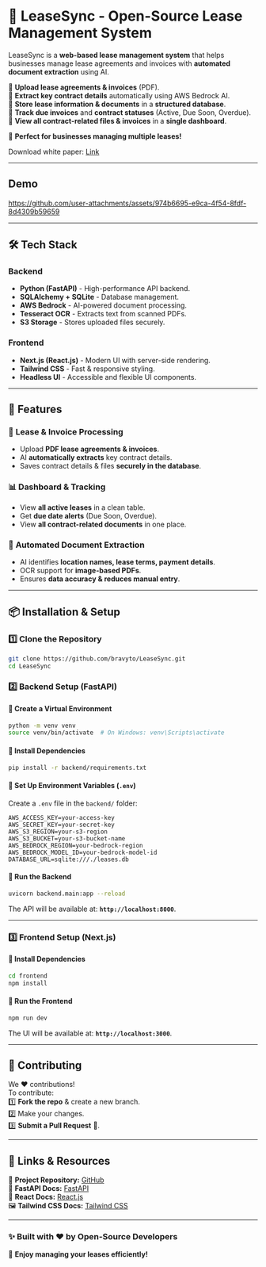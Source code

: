 # 🏢 LeaseSync - Open-Source Lease Management System

LeaseSync is a **web-based lease management system** that helps businesses manage lease agreements and invoices with **automated document extraction** using AI.

🔹 **Upload lease agreements & invoices** (PDF).  
🔹 **Extract key contract details** automatically using AWS Bedrock AI.  
🔹 **Store lease information & documents** in a **structured database**.  
🔹 **Track due invoices** and **contract statuses** (Active, Due Soon, Overdue).  
🔹 **View all contract-related files & invoices** in a **single dashboard**.  

🚀 **Perfect for businesses managing multiple leases!**

Download white paper:
[Link](https://github.com/bravyto/LeaseSync/blob/7a47e884238f3d1d5f0a2262195693e1ce8d5b36/LeaseSync-white-paper.pdf)

---

## **Demo**
https://github.com/user-attachments/assets/974b6695-e9ca-4f54-8fdf-8d4309b59659

---

## **🛠️ Tech Stack**
### **Backend**
- **Python (FastAPI)** - High-performance API backend.
- **SQLAlchemy + SQLite** - Database management.
- **AWS Bedrock** - AI-powered document processing.
- **Tesseract OCR** - Extracts text from scanned PDFs.
- **S3 Storage** - Stores uploaded files securely.

### **Frontend**
- **Next.js (React.js)** - Modern UI with server-side rendering.
- **Tailwind CSS** - Fast & responsive styling.
- **Headless UI** - Accessible and flexible UI components.

---

## **🚀 Features**
### 📂 **Lease & Invoice Processing**
- Upload **PDF lease agreements & invoices**.
- AI **automatically extracts** key contract details.
- Saves contract details & files **securely in the database**.

### 📊 **Dashboard & Tracking**
- View **all active leases** in a clean table.
- Get **due date alerts** (Due Soon, Overdue).
- View **all contract-related documents** in one place.

### 📜 **Automated Document Extraction**
- AI identifies **location names, lease terms, payment details**.
- OCR support for **image-based PDFs**.
- Ensures **data accuracy & reduces manual entry**.

---

## **📦 Installation & Setup**
### **1️⃣ Clone the Repository**
```bash
git clone https://github.com/bravyto/LeaseSync.git
cd LeaseSync
```

### **2️⃣ Backend Setup (FastAPI)**
#### **📌 Create a Virtual Environment**
```bash
python -m venv venv
source venv/bin/activate  # On Windows: venv\Scripts\activate
```

#### **📌 Install Dependencies**
```bash
pip install -r backend/requirements.txt
```

#### **📌 Set Up Environment Variables (`.env`)**
Create a `.env` file in the `backend/` folder:
```env
AWS_ACCESS_KEY=your-access-key
AWS_SECRET_KEY=your-secret-key
AWS_S3_REGION=your-s3-region
AWS_S3_BUCKET=your-s3-bucket-name
AWS_BEDROCK_REGION=your-bedrock-region
AWS_BEDROCK_MODEL_ID=your-bedrock-model-id
DATABASE_URL=sqlite:///./leases.db
```

#### **📌 Run the Backend**
```bash
uvicorn backend.main:app --reload
```
The API will be available at: **`http://localhost:8000`**.

---

### **3️⃣ Frontend Setup (Next.js)**
#### **📌 Install Dependencies**
```bash
cd frontend
npm install
```

#### **📌 Run the Frontend**
```bash
npm run dev
```
The UI will be available at: **`http://localhost:3000`**.

---

## **📣 Contributing**
We ❤️ contributions!  
To contribute:  
1️⃣ **Fork the repo** & create a new branch.  
2️⃣ Make your changes.  
3️⃣ **Submit a Pull Request** 🚀.  

---

## **🔗 Links & Resources**
📜 **Project Repository:** [GitHub](https://github.com/bravyto/LeaseSync)  
🐍 **FastAPI Docs:** [FastAPI](https://fastapi.tiangolo.com/)  
📘 **React Docs:** [React.js](https://reactjs.org/)  
🖼️ **Tailwind CSS Docs:** [Tailwind CSS](https://tailwindcss.com/)  

---

### **✨ Built with ❤️ by Open-Source Developers**  
🚀 **Enjoy managing your leases efficiently!**

